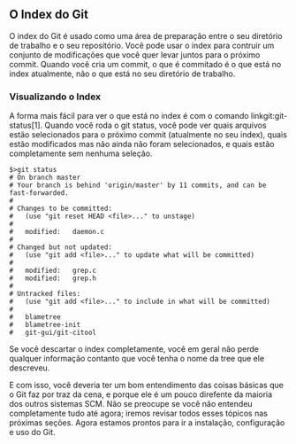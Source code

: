 ﻿## O Index do Git ##

O index do Git é usado como uma área de preparação entre o seu diretório de 
trabalho e o seu repositório. Você pode usar o index para contruir um conjunto 
de modificações que você quer levar juntos para o próximo commit. Quando você 
cria um commit, o que é commitado é o que está no index atualmente, não o que 
está no seu diretório de trabalho. 

### Visualizando o Index ###

A forma mais fácil para ver o que está no index é com o comando 
linkgit:git-status[1]. Quando você roda o git status, você pode ver quais
arquivos estão selecionados para o próximo commit (atualmente no seu index), 
quais estão modificados mas não ainda não foram selecionados, e quais estão 
completamente sem nenhuma seleção.

    $>git status
    # On branch master
    # Your branch is behind 'origin/master' by 11 commits, and can be fast-forwarded.
    #
    # Changes to be committed:
    #   (use "git reset HEAD <file>..." to unstage)
    #
    #	modified:   daemon.c
    #
    # Changed but not updated:
    #   (use "git add <file>..." to update what will be committed)
    #
    #	modified:   grep.c
    #	modified:   grep.h
    #
    # Untracked files:
    #   (use "git add <file>..." to include in what will be committed)
    #
    #	blametree
    #	blametree-init
    #	git-gui/git-citool

Se você descartar o index completamente, você em geral não perde qualquer 
informação contanto que você tenha o nome da tree que ele descreveu.

E com isso, você deveria ter um bom entendimento das coisas básicas que o Git 
faz por traz da cena, e porque ele é um pouco direfente da maioria dos outros
sistemas SCM. Não se preocupe se você não entendeu completamente tudo até 
agora; iremos revisar todos esses tópicos nas próximas seções. Agora estamos
prontos para ir a instalação, configuração e uso do Git.